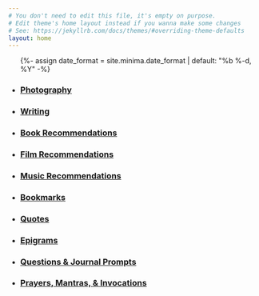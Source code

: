 ```yaml
---
# You don't need to edit this file, it's empty on purpose.
# Edit theme's home layout instead if you wanna make some changes
# See: https://jekyllrb.com/docs/themes/#overriding-theme-defaults
layout: home
---
```


  <ul class="post-list">
    {%- assign date_format = site.minima.date_format | default: "%b %-d, %Y" -%}
    <li>
      <h3>
        <a class="post-link" href="/albums">
          Photography
        </a>
      </h3>
    </li>
    <li>
      <h3>
        <a class="post-link" href="/writing">
          Writing
        </a>
      </h3>
    </li>
    <li>
      <h3>
        <a class="post-link" href="/reading">
          Book Recommendations
        </a>
      </h3>
    </li>
    <li>
      <h3>
        <a class="post-link" href="/film">
          Film Recommendations
        </a>
      </h3>
    </li>
    <li>
      <h3>
        <a class="post-link" target="_blank" href="https://open.spotify.com/user/124804004?si=cca4737fdc824146">
          Music Recommendations
        </a>
      </h3>
    </li>
    <li>
      <h3>
        <a class="post-link" target="_blank" href="https://pinboard.in/u:fototropik/t:newsletter-shared">
          Bookmarks
        </a>
      </h3>
    </li>
    <li>
      <h3>
        <a class="post-link" href="/quotes">
          Quotes
        </a>
      </h3>
    </li>
    <li>
      <h3>
        <a class="post-link" href="/epigrams">
          Epigrams
        </a>
      </h3>
    </li>
    <li>
      <h3>
        <a class="post-link" href="/questions">
          Questions & Journal Prompts
        </a>
      </h3>
    </li>
    <li>
      <h3>
        <a class="post-link" href="/prayers">
          Prayers, Mantras, & Invocations
        </a>
      </h3>
    </li>
  </ul>
